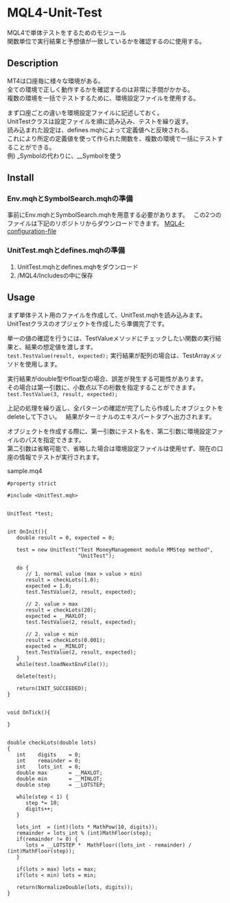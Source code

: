 # MQL4-Unit-Test
MQL4で単体テストをするためのモジュール  
関数単位で実行結果と予想値が一致しているかを確認するのに使用する。  


## Description
MT4は口座毎に様々な環境がある。  
全ての環境で正しく動作するかを確認するのは非常に手間がかかる。  
複数の環境を一括でテストするために、環境設定ファイルを使用する。  

まず口座ごとの違いを環境設定ファイルに記述しておく。  
UnitTestクラスは設定ファイルを順に読み込み、テストを繰り返す。  
読み込まれた設定は、defines.mqhによって定義値へと反映される。  
これにより所定の定義値を使って作られた関数を、複数の環境で一括にテストすることができる。  
例) \_Symbolの代わりに、\_\_Symbolを使う


## Install
### Env.mqhとSymbolSearch.mqhの準備
事前にEnv.mqhとSymbolSearch.mqhを用意する必要があります。  
この2つのファイルは下記のリポジトリからダウンロードできます。
[MQL4-configuration-file](https://github.com/KeisukeIwabuchi/MQL4-configuration-file)

### UnitTest.mqhとdefines.mqhの準備
1. UnitTest.mqhとdefines.mqhをダウンロード
2. <Your Data Folder>/MQL4/Includesの中に保存


## Usage
まず単体テスト用のファイルを作成して、UnitTest.mqhを読み込みます。  
UnitTestクラスのオブジェクトを作成したら準備完了です。  

単一の値の確認を行うには、TestValueメソッドにチェックしたい関数の実行結果と、結果の想定値を渡します。  
`test.TestValue(result, expected);`
実行結果が配列の場合は、TestArrayメッソドを使用します。  

実行結果がdouble型やfloat型の場合、誤差が発生する可能性があります。  
その場合は第一引数に、小数点以下の桁数を指定することができます。  
`test.TestValue(3, result, expected);`

上記の処理を繰り返し、全パターンの確認が完了したら作成したオブジェクトをdeleteして下さい。  
結果がターミナルのエキスパートタブへ出力されます。

オブジェクトを作成する際に、第一引数にテスト名を、第二引数に環境設定ファイルのパスを指定できます。  
第二引数は省略可能で、省略した場合は環境設定ファイルは使用せず、現在の口座の情報でテストが実行されます。

sample.mq4
```
#property strict

#include <UnitTest.mqh>


UnitTest *test;


int OnInit(){
   double result = 0, expected = 0;

   test = new UnitTest("Test MoneyManagement module MMStep method",
                       "UnitTest");
   
   do {
      // 1. normal value (max > value > min)
      result = checkLots(1.0);
      expected = 1.0;
      test.TestValue(2, result, expected);
      
      // 2. value > max
      result = checkLots(20);
      expected = __MAXLOT;
      test.TestValue(2, result, expected);
      
      // 2. value < min
      result = checkLots(0.001);
      expected = __MINLOT;
      test.TestValue(2, result, expected);
   }
   while(test.loadNextEnvFile());
   
   delete(test);

   return(INIT_SUCCEEDED);
}


void OnTick(){
   
}


double checkLots(double lots)
{
   int    digits    = 0;
   int    remainder = 0;
   int    lots_int  = 0;
   double max       = __MAXLOT;
   double min       = __MINLOT;
   double step      = __LOTSTEP;

   while(step < 1) {
      step *= 10;
      digits++;
   }
   
   lots_int  = (int)(lots * MathPow(10, digits));
   remainder = lots_int % (int)MathFloor(step);
   if(remainder != 0) {
      lots = __LOTSTEP *  MathFloor((lots_int - remainder) / (int)MathFloor(step));
   }
   
   if(lots > max) lots = max;
   if(lots < min) lots = min;
   
   return(NormalizeDouble(lots, digits));
}
```
